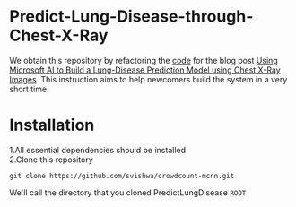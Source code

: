 # Predict-Lung-Disease-through-Chest-X-Ray
We obtain this repository by refactoring the [code](https://github.com/Azure/AzureChestXRay) for the blog post [Using Microsoft AI to Build a Lung-Disease Prediction Model using Chest X-Ray Images](https://blogs.technet.microsoft.com/machinelearning/2018/03/07/using-microsoft-ai-to-build-a-lung-disease-prediction-model-using-chest-x-ray-images/). This instruction aims to help newcomers build the system in a very short time.   
# Installation
1.All essential dependencies should be installed  
2.Clone this repository
  ```Shell
  git clone https://github.com/svishwa/crowdcount-mcnn.git
  ```
  We'll call the directory that you cloned PredictLungDisease `ROOT`
